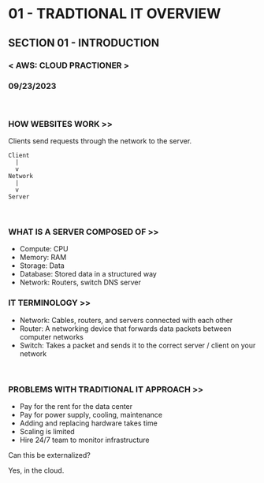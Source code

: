 # 01 - TRADTIONAL IT OVERVIEW

## SECTION 01 - INTRODUCTION <br>

### < AWS: CLOUD PRACTIONER ><br>

### 09/23/2023 <br>

<br>

### HOW WEBSITES WORK >>

Clients send requests through the network to the server.

```
Client
  |
  v
Network
  |
  v
Server
```

<br>

### WHAT IS A SERVER COMPOSED OF >>

- Compute: CPU
- Memory: RAM
- Storage: Data
- Database: Stored data in a structured way
- Network: Routers, switch DNS server
  <br>

### IT TERMINOLOGY >>

- Network: Cables, routers, and servers connected with each other
- Router: A networking device that forwards data packets between computer networks
- Switch: Takes a packet and sends it to the correct server / client on your network

<br>

### PROBLEMS WITH TRADITIONAL IT APPROACH >>

- Pay for the rent for the data center
- Pay for power supply, cooling, maintenance
- Adding and replacing hardware takes time
- Scaling is limited
- Hire 24/7 team to monitor infrastructure

Can this be externalized?

Yes, in the cloud.
<br>
